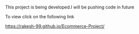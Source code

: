 This project is being developed.I will be pushing code in future 

To view click on the following link 

https://rakesh-99.github.io/Ecommerce-Project/
